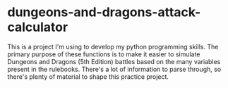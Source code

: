 # dungeons-and-dragons-attack-calculator
  This is a project I'm using to develop my python programming skills.  The primary purpose of these functions is to make it easier to simulate Dungeons and Dragons (5th Edition) battles based on the many variables present in the rulebooks.  There's a lot of information to parse through, so there's plenty of material to shape this practice project.
